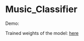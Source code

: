 # Music_Classifier

Demo:

[](https://www.youtube.com/watch?v=ssyCNBfEmlQ)

Trained weights of the model: [here](https://www.dropbox.com/s/mund6h7smoovh7p/MusicClass.tar.xz?dl=0)
